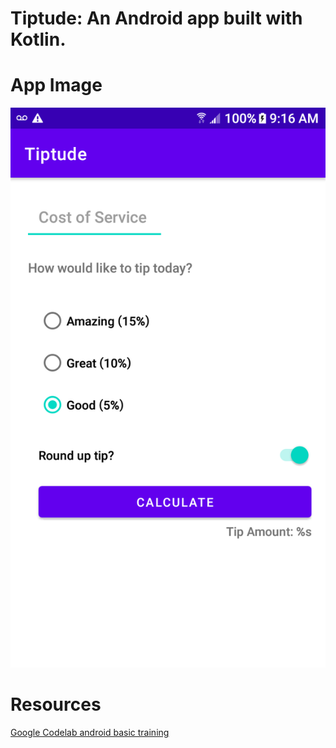 # Tiptude: An Android app built with Kotlin. 

# App Image
![image](/Tiptude/Tiptude.png)


# Resources
[Google Codelab android basic training](https://developer.android.com/codelabs/basic-android-kotlin-training-tip-calculator?hl=en#4)
